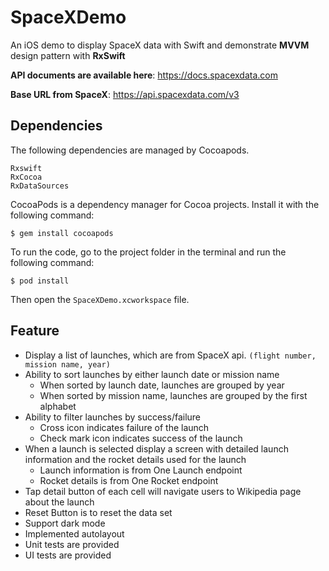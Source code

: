 # SpaceXDemo
An iOS demo to display SpaceX data with Swift and demonstrate **MVVM** design pattern with **RxSwift**

**API documents are available here**: https://docs.spacexdata.com

**Base URL from SpaceX**: https://api.spacexdata.com/v3

## Dependencies

The following dependencies are managed by Cocoapods.
```
Rxswift
RxCocoa
RxDataSources
```
CocoaPods is a dependency manager for Cocoa projects. Install it with the following command:

```$ gem install cocoapods```

To run the code, go to the project folder in the terminal and run the following command:

```$ pod install```

Then open the ```SpaceXDemo.xcworkspace``` file.

## Feature
* Display a list of launches, which are from SpaceX api. ```(flight number, mission name, year)```
* Ability to sort launches by either launch date or mission name
  * When sorted by launch date, launches are grouped by year
  * When sorted by mission name, launches are grouped by the first alphabet
* Ability to filter launches by success/failure
  * Cross icon indicates failure of the launch
  * Check mark icon indicates success of the launch
* When a launch is selected display a screen with detailed launch information and the
rocket details used for the launch
  * Launch information is from One Launch endpoint
  * Rocket details is from One Rocket endpoint
* Tap detail button of each cell will navigate users to Wikipedia page about the launch
* Reset Button is to reset the data set
* Support dark mode
* Implemented autolayout
* Unit tests are provided
* UI tests are provided